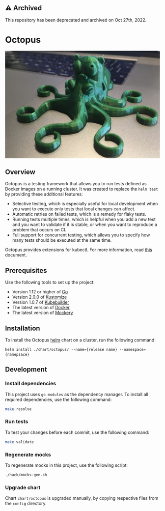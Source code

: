 ## :warning: **Archived**

This repository has been deprecated and archived on Oct 27th, 2022.

# Octopus

![](docs/assets/octopus.JPG)

## Overview

Octopus is a testing framework that allows you to run tests defined as Docker images on a running cluster.
It was created to replace the `helm test` by providing these additional features:
- Selective testing, which is especially useful for local development when you want to execute only tests that local changes can affect.
- Automatic retries on failed tests, which is a remedy for flaky tests. 
- Running tests multiple times, which is helpful when you add a new test and you want to validate if it is stable, or when you want to reproduce a problem that occurs on CI.
- Full support for concurrent testing, which allows you to specify how many tests should be executed at the same time.

Octopus provides extensions for kubectl. For more information, read [this](docs/kubectl-extensions.md) document.

## Prerequisites

Use the following tools to set up the project:

* Version 1.12 or higher of [Go](https://golang.org/dl/)
* Version 2.0.0 of [Kustomize](https://github.com/kubernetes-sigs/kustomize)
* Version 1.0.7 of [Kubebuilder](https://github.com/kubernetes-sigs/kubebuilder)
* The latest version of [Docker](https://www.docker.com/)
* The latest version of [Mockery](https://github.com/vektra/mockery) 

## Installation
To install the Octopus [helm](https://helm.sh/) chart on a cluster, run the following command:
```
helm install ./chart/octopus/ --name={release name} --namespace={namepsace}
```

## Development

### Install dependencies

This project uses `go modules` as the dependency manager. To install all required dependencies, use the following command:
```bash
make resolve
```

### Run tests

To test your changes before each commit, use the following command:

```bash
make validate
```

### Regenerate mocks

To regenerate mocks in this project, use the following script:

```bash
./hack/mocks-gen.sh
```

### Upgrade chart
Chart `chart/octopus` is upgraded manually, by copying respective files from the `config` directory.
